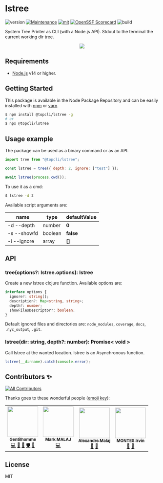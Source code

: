 # lstree
![version](https://img.shields.io/badge/dynamic/json.svg?style=for-the-badge&url=https://raw.githubusercontent.com/TopCli/lstree/master/package.json&query=$.version&label=Version)
[![Maintenance](https://img.shields.io/badge/Maintained%3F-yes-green.svg?style=for-the-badge)](https://github.com/TopCli/lstree/commit-activity)
[![mit](https://img.shields.io/badge/License-MIT-green.svg?style=for-the-badge)](https://github.com/TopCli/lstree/blob/master/LICENSE)
[![OpenSSF
Scorecard](https://api.securityscorecards.dev/projects/github.com/TopCli/lstree/badge?style=for-the-badge)](https://api.securityscorecards.dev/projects/github.com/TopCli/tlstree)
![build](https://img.shields.io/github/actions/workflow/status/TopCli/lstree/node.js.yml?style=for-the-badge)


System Tree Printer as CLI (with a Node.js API). Stdout to the terminal the current working dir tree.

<p align="center">
    <img src="https://i.imgur.com/0lA271j.png">
</p>

## Requirements
- [Node.js](https://nodejs.org/en/) v14 or higher.

## Getting Started
This package is available in the Node Package Repository and can be easily installed with [npm](https://docs.npmjs.com/getting-started/what-is-npm) or [yarn](https://yarnpkg.com).

```bash
$ npm install @topcli/lstree -g
# or
$ npx @topcli/lstree
```

## Usage example
The package can be used as a binary command or as an API.

```js
import tree from "@topcli/lstree";

const lstree = tree({ depth: 2, ignore: ["test"] });

await lstree(process.cwd());
```

To use it as a cmd:
```bash
$ lstree -d 2
```

Available script arguments are:

| name | type | defaultValue |
| --- | --- | --- |
| -d --depth | number | **0** |
| -s --showfd | boolean | **false** |
| -i --ignore | array | **[]** |


## API

### tree(options?: lstree.options): lstree
Create a new lstree clojure function. Available options are:
```ts
interface options {
  ignore?: string[];
  description?: Map<string, string>;
  depth?: number;
  showFilesDescriptor?: boolean;
}
```

Default ignored files and directories are: `node_modules`, `coverage`, `docs`, `.nyc_output`, `.git`.

### lstree(dir: string, depth?: number): Promise< void >
Call lstree at the wanted location. lstree is an Asynchronous function.

```js
lstree(__dirname).catch(console.error);
```

## Contributors ✨

<!-- ALL-CONTRIBUTORS-BADGE:START - Do not remove or modify this section -->
[![All Contributors](https://img.shields.io/badge/all_contributors-4-orange.svg?style=flat-square)](#contributors-)
<!-- ALL-CONTRIBUTORS-BADGE:END -->

Thanks goes to these wonderful people ([emoji key](https://allcontributors.org/docs/en/emoji-key)):

<!-- ALL-CONTRIBUTORS-LIST:START - Do not remove or modify this section -->
<!-- prettier-ignore-start -->
<!-- markdownlint-disable -->
<table>
  <tr>
    <td align="center"><a href="https://www.linkedin.com/in/thomas-gentilhomme/"><img src="https://avatars.githubusercontent.com/u/4438263?v=4?s=100" width="100px;" alt=""/><br /><sub><b>Gentilhomme</b></sub></a><br /><a href="https://github.com/TopCli/lstree/commits?author=fraxken" title="Code">💻</a> <a href="https://github.com/TopCli/lstree/commits?author=fraxken" title="Documentation">📖</a> <a href="https://github.com/TopCli/lstree/pulls?q=is%3Apr+reviewed-by%3Afraxken" title="Reviewed Pull Requests">👀</a> <a href="#security-fraxken" title="Security">🛡️</a> <a href="https://github.com/TopCli/lstree/issues?q=author%3Afraxken" title="Bug reports">🐛</a></td>
    <td align="center"><a href="https://www.linkedin.com/in/mark-malaj-99b1b8b7/"><img src="https://avatars.githubusercontent.com/u/15210179?v=4?s=100" width="100px;" alt=""/><br /><sub><b>Mark MALAJ</b></sub></a><br /><a href="https://github.com/TopCli/lstree/commits?author=Markobobby" title="Code">💻</a></td>
    <td align="center"><a href="https://github.com/AlexandreMalaj"><img src="https://avatars.githubusercontent.com/u/32218832?v=4?s=100" width="100px;" alt=""/><br /><sub><b>Alexandre Malaj</b></sub></a><br /><a href="https://github.com/TopCli/lstree/commits?author=AlexandreMalaj" title="Documentation">📖</a> <a href="https://github.com/TopCli/lstree/pulls?q=is%3Apr+reviewed-by%3AAlexandreMalaj" title="Reviewed Pull Requests">👀</a></td>
    <td align="center"><a href="https://github.com/Captainfive"><img src="https://avatars.githubusercontent.com/u/38983657?v=4?s=100" width="100px;" alt=""/><br /><sub><b>MONTES Irvin</b></sub></a><br /><a href="https://github.com/TopCli/lstree/commits?author=Captainfive" title="Documentation">📖</a> <a href="https://github.com/TopCli/lstree/pulls?q=is%3Apr+reviewed-by%3ACaptainfive" title="Reviewed Pull Requests">👀</a></td>
  </tr>
</table>

<!-- markdownlint-restore -->
<!-- prettier-ignore-end -->

<!-- ALL-CONTRIBUTORS-LIST:END -->

## License
MIT
